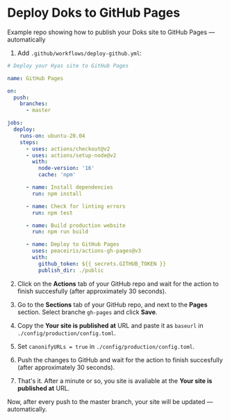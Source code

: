 # Deploy Doks to GitHub Pages

Example repo showing how to publish your Doks site to GitHub Pages — automatically

1. Add `.github/workflows/deploy-github.yml`:

```yml
# Deploy your Hyas site to GitHub Pages

name: GitHub Pages

on:
  push:
    branches:
      - master

jobs:
  deploy:
    runs-on: ubuntu-20.04
    steps:
      - uses: actions/checkout@v2
      - uses: actions/setup-node@v2
        with:
          node-version: '16'
          cache: 'npm'

      - name: Install dependencies
        run: npm install

      - name: Check for linting errors
        run: npm test

      - name: Build production website
        run: npm run build

      - name: Deploy to GitHub Pages
        uses: peaceiris/actions-gh-pages@v3
        with:
          github_token: ${{ secrets.GITHUB_TOKEN }}
          publish_dir: ./public
```

2. Click on the __Actions__ tab of your GitHub repo and wait for the action to finish succesfully (after approximately 30 seconds).

3. Go to the __Sections__ tab of your GitHub repo, and next to the __Pages__ section. Select branche `gh-pages` and click __Save__.
4. Copy the __Your site is published at__ URL and paste it as `baseurl` in `./config/production/config.toml`.
5. Set `canonifyURLs = true` in `./config/production/config.toml`.
6. Push the changes to GitHub and wait for the action to finish succesfully (after approximately 30 seconds).
7. That's it. After a minute or so, you site is avaliable at the __Your site is published at__ URL.

Now, after every push to the master branch, your site will be updated — automatically.
